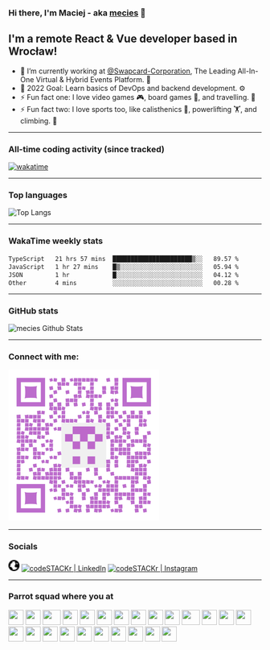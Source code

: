 ### Hi there, I'm Maciej - aka [mecies][website] 👋

## I'm a remote React & Vue developer based in Wrocław!

- 🔭 I’m currently working at [@Swapcard-Corporation](https://github.com/Swapcard-Corporation), The Leading All-In-One Virtual & Hybrid Events Platform. 📅
- 🥅 2022 Goal: Learn basics of DevOps and backend development. ⚙️
- ⚡ Fun fact one: I love video games 🎮, board games 🎲, and travelling. 🌇
- ⚡ Fun fact two: I love sports too, like calisthenics 🧘, powerlifting 🏋️, and climbing. 🧗

---

### All-time coding activity (since tracked)
[![wakatime](https://wakatime.com/badge/user/54facb64-518c-4f5a-8024-cfe17f7393bd.svg)](https://wakatime.com/@54facb64-518c-4f5a-8024-cfe17f7393bd)

---

### Top languages

![Top Langs](https://github-readme-stats.vercel.app/api/top-langs/?username=mecies&layout=compact&theme=material-palenight&hide_border=true)


---

### WakaTime weekly stats

<!--START_SECTION:waka-->
```text
TypeScript   21 hrs 57 mins  ██████████████████████▒░░   89.57 % 
JavaScript   1 hr 27 mins    █▒░░░░░░░░░░░░░░░░░░░░░░░   05.94 % 
JSON         1 hr            █░░░░░░░░░░░░░░░░░░░░░░░░   04.12 % 
Other        4 mins          ░░░░░░░░░░░░░░░░░░░░░░░░░   00.28 % 
```
<!--END_SECTION:waka-->

---

### GitHub stats

<img alt="mecies Github Stats" src="https://github-readme-stats.vercel.app/api?username=mecies&show_icons=true&hide_border=true&hide=stars&theme=material-palenight" />

---


### Connect with me:

[<img width="300px" height="300px" src="./images/mecies-qr.png" />][website]

---

### Socials


[website]: https://maciejhnat.netlify.app/
[instagram]: https://instagram.com/xmasiek
[linkedin]: https://www.linkedin.com/in/maciej-hnat/

[<img alt="codeSTACKr.com" width="22px" src="https://raw.githubusercontent.com/iconic/open-iconic/master/svg/globe.svg" />][website]
[<img alt="codeSTACKr | LinkedIn" width="22px" src="https://cdn.jsdelivr.net/npm/simple-icons@v3/icons/linkedin.svg" />][linkedin]
[<img alt="codeSTACKr | Instagram" width="22px" src="https://cdn.jsdelivr.net/npm/simple-icons@v3/icons/instagram.svg" />][instagram]


---

### Parrot squad where you at

<div>
  <img src="https://cultofthepartyparrot.com/parrots/hd/githubparrot.gif" width="30" height="30"/>
  <img src="https://cultofthepartyparrot.com/flags/hd/indiaparrot.gif" width="30" height="30"/>
  <img src="https://cultofthepartyparrot.com/parrots/asyncparrot.gif" width="36" height="30"/>
  <img src="https://cultofthepartyparrot.com/parrots/exceptionallyfastparrot.gif" width="30" height="30"/>
  <img src="https://cultofthepartyparrot.com/parrots/hd/60fpsparrot.gif" width="30" height="30"/>
  <img src="https://cultofthepartyparrot.com/parrots/hd/jumpingparrot.gif" width="30" height="30"/>
  <img src="https://cultofthepartyparrot.com/parrots/hd/opensourceparrot.gif" width="30" height="30"/>
  <img src="https://cultofthepartyparrot.com/parrots/hd/dealwithitnowparrot.gif" width="30" height="30"/>
  <img src="https://cultofthepartyparrot.com/parrots/hd/hypnoparrotlight.gif" width="30" height="30"/>
  <img src="https://cultofthepartyparrot.com/parrots/databaseparrot.gif" width="30" height="30"/>
  <img src="https://cultofthepartyparrot.com/parrots/fixparrot.gif" width="36" height="30"/>
  <img src="https://cultofthepartyparrot.com/parrots/hd/laptop_parrot.gif" width="30" height="30"/>
  <img src="https://cultofthepartyparrot.com/parrots/hd/spinningparrot.gif" width="30" height="30"/>
  <img src="https://cultofthepartyparrot.com/parrots/hd/levitationparrot.gif" width="30" height="30"/>
  <img src="https://cultofthepartyparrot.com/parrots/hd/meldparrot.gif" width="30" height="30"/>
  <img src="https://cultofthepartyparrot.com/parrots/slomoparrot.gif" width="30" height="30"/>
  <img src="https://cultofthepartyparrot.com/parrots/hd/moonwalkingparrot.gif" width="30" height="30"/>
  <img src="https://cultofthepartyparrot.com/parrots/hd/stableparrot.gif" width="30" height="30"/>
  <img src="https://cultofthepartyparrot.com/parrots/hd/scienceparrot.gif" width="30" height="30"/>
  <img src="https://cultofthepartyparrot.com/parrots/hd/pirateparrot.gif" width="30" height="30"/>
  <img src="https://cultofthepartyparrot.com/parrots/hd/footballparrot.gif" width="30" height="30"/>
  <img src="https://cultofthepartyparrot.com/parrots/hd/illuminatiparrot.gif" width="30" height="30"/>
  <img src="https://cultofthepartyparrot.com/parrots/hd/hypnoparrotdark.gif" width="30" height="30"/>
  <img src="https://cultofthepartyparrot.com/parrots/hd/mustacheparrot.gif" width="30" height="30"/>
</div>
